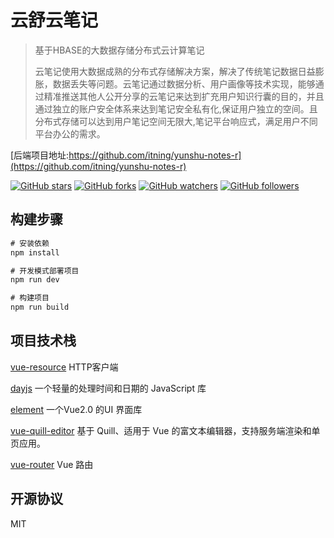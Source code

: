 # 云舒云笔记

> 基于HBASE的大数据存储分布式云计算笔记
>
> 云笔记使用大数据成熟的分布式存储解决方案，解决了传统笔记数据日益膨胀，数据丢失等问题。云笔记通过数据分析、用户画像等技术实现，能够通过精准推送其他人公开分享的云笔记来达到扩充用户知识行囊的目的，并且通过独立的账户安全体系来达到笔记安全私有化,保证用户独立的空间。且分布式存储可以达到用户笔记空间无限大,笔记平台响应式，满足用户不同平台办公的需求。

[后端项目地址:https://github.com/itning/yunshu-notes-r](https://github.com/itning/yunshu-notes-r)



[![GitHub stars](https://img.shields.io/github/stars/itning/yunshu-notes.svg?style=social&label=Stars)]()
[![GitHub forks](https://img.shields.io/github/forks/itning/yunshu-notes.svg?style=social&label=Fork)]()
[![GitHub watchers](https://img.shields.io/github/watchers/itning/yunshu-notes.svg?style=social&label=Watch)]()
[![GitHub followers](https://img.shields.io/github/followers/itning.svg?style=social&label=Follow)]()

## 构建步骤

``` js
# 安装依赖
npm install

# 开发模式部署项目
npm run dev

# 构建项目
npm run build
```

## 项目技术栈


[vue-resource](https://github.com/pagekit/vue-resource) HTTP客户端

[dayjs](https://github.com/iamkun/dayjs) 一个轻量的处理时间和日期的 JavaScript 库

[element](https://github.com/ElemeFE/element) 一个Vue2.0 的UI 界面库

[vue-quill-editor](https://github.com/surmon-china/vue-quill-editor) 基于 Quill、适用于 Vue 的富文本编辑器，支持服务端渲染和单页应用。

[vue-router](https://github.com/vuejs/vue-router) Vue 路由

## 开源协议

MIT
